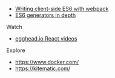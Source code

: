 * [Writing client-side ES6 with webpack](http://www.2ality.com/2015/04/webpack-es6.html?utm_source=feedburner&utm_medium=feed&utm_campaign=Feed%3A+2ality+%282ality+%E2%80%93+technology%2C+life%29)
* [ES6 generators in depth](http://www.2ality.com/2015/03/es6-generators.html?utm_source=feedburner&utm_medium=feed&utm_campaign=Feed%3A+2ality+%282ality+%E2%80%93+technology%2C+life%29)

Watch

* [egghead.io React videos](https://egghead.io/technologies/react?order=desc&page=1)



Explore

* https://www.docker.com/
* https://kitematic.com/
